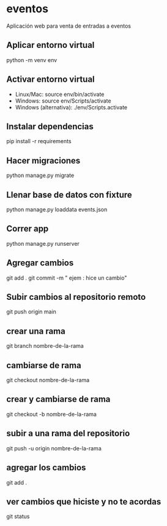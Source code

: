 # eventos
Aplicación web para venta de entradas a eventos

## Aplicar entorno virtual
python -m venv env

## Activar entorno virtual
- Linux/Mac: source env/bin/activate
- Windows: source env/Scripts/activate
- Windows (alternativa): ./env/Scripts.activate

## Instalar dependencias
pip install -r requirements

## Hacer migraciones
python manage.py migrate

## Llenar base de datos con fixture
python manage.py loaddata events.json

## Correr app
python manage.py runserver

## Agregar cambios
git add .
git commit -m " ejem : hice un cambio"

## Subir cambios al repositorio remoto
git push origin main

## crear una rama
git branch nombre-de-la-rama

## cambiarse de rama
git checkout nombre-de-la-rama

## crear y cambiarse de rama
git checkout -b nombre-de-la-rama

## subir a una rama del repositorio
git push -u origin nombre-de-la-rama

## agregar los cambios
git add .

## ver cambios que hiciste y no te acordas
git status


